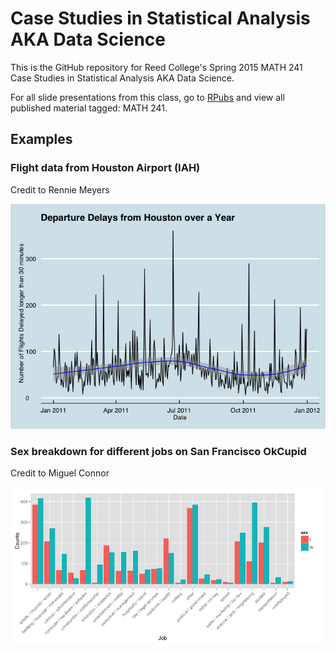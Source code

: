 # Case Studies in Statistical Analysis AKA Data Science

This is the GitHub repository for Reed College's Spring 2015 MATH 241 Case Studies in Statistical Analysis AKA Data Science.  

For all slide presentations from this class, go to [RPubs](http://rpubs.com/rudeboybert/) and view all published material tagged: MATH 241.



                               


## Examples

### Flight data from Houston Airport (IAH)

Credit to Rennie Meyers

![](README_files/figure-html/unnamed-chunk-2-1.png) 

### Sex breakdown for different jobs on San Francisco OkCupid

Credit to Miguel Connor

![](README_files/figure-html/unnamed-chunk-3-1.png) 
